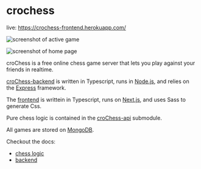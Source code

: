 # crochess
live: https://crochess-frontend.herokuapp.com/

![screenshot of active game](https://i.postimg.cc/26nMHfwr/Screenshot-from-2022-05-22-16-45-03.png)

![screenshot of home page](https://i.postimg.cc/GhjsvD7h/Screenshot-from-2022-05-13-12-55-15.png)

croChess is a free online chess game server that lets you play against your friends in realtime. 

[croChess-backend](https://github.com/lookingcoolonavespa/crochess-backend/tree/18344525d0778a29f6c8a200a9ac0f85efbdaf1f) is written in Typescript, runs in [Node.js](https://nodejs.org/en/), and relies on the [Express](https://expressjs.com/) framework.

The [frontend](https://github.com/lookingcoolonavespa/crochess-frontend/tree/58f9ddc38e4c35018fbbc0752b534e0f1863cde4) is writtein in Typescript, runs on [Next.js](https://nextjs.org/), and uses Sass to generate Css. 

Pure chess logic is contained in the [croChess-api](https://github.com/lookingcoolonavespa/crochess-api) submodule.

All games are stored on [MongoDB](https://www.mongodb.com/). 

Checkout the docs: 
- [chess logic](https://github.com/lookingcoolonavespa/crochess-api/blob/main/README.md)
- [backend](https://github.com/lookingcoolonavespa/crochess-backend)
